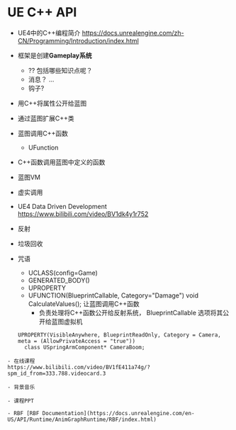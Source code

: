 # UE C++ API
- UE4中的C++编程简介 https://docs.unrealengine.com/zh-CN/Programming/Introduction/index.html

- 框架是创建**Gameplay系统**
  - ?? 包括哪些知识点呢？
  - 消息？ ...
  - 钩子?
  
- 用C++将属性公开给蓝图
- 通过蓝图扩展C++类
- 蓝图调用C++函数
  - UFunction
- C++函数调用蓝图中定义的函数
- 蓝图VM
- 虚实调用
- UE4 Data Driven Development https://www.bilibili.com/video/BV1dk4y1r752
- 反射
- 垃圾回收
- 咒语
  - UCLASS(config=Game)
  - GENERATED_BODY()
  - UPROPERTY
  - UFUNCTION(BlueprintCallable, Category="Damage") void CalculateValues(); 让蓝图调用C++函数
    - 负责处理将C++函数公开给反射系统， BlueprintCallable 选项将其公开给蓝图虚拟机
  ```
  UPROPERTY(VisibleAnywhere, BlueprintReadOnly, Category = Camera, meta = (AllowPrivateAccess = "true"))
	class USpringArmComponent* CameraBoom;
```
- 在线课程
https://www.bilibili.com/video/BV1fE411a74g/?spm_id_from=333.788.videocard.3

- 背景音乐

- 课程PPT

- RBF [RBF Documentation](https://docs.unrealengine.com/en-US/API/Runtime/AnimGraphRuntime/RBF/index.html)


